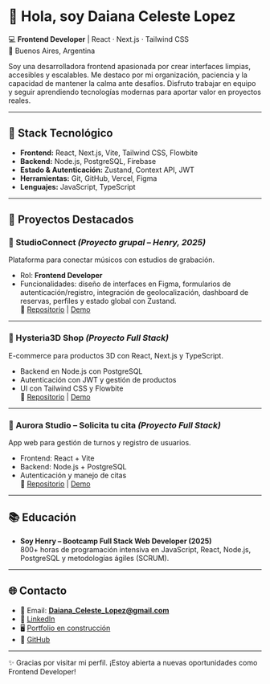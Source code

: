# 👋 Hola, soy Daiana Celeste Lopez  

💻 **Frontend Developer** | React · Next.js · Tailwind CSS  
📍 Buenos Aires, Argentina  

Soy una desarrolladora frontend apasionada por crear interfaces limpias, accesibles y escalables. Me destaco por mi organización, paciencia y la capacidad de mantener la calma ante desafíos. Disfruto trabajar en equipo y seguir aprendiendo tecnologías modernas para aportar valor en proyectos reales.  

---

## 🚀 Stack Tecnológico

- **Frontend:** React, Next.js, Vite, Tailwind CSS, Flowbite  
- **Backend:** Node.js, PostgreSQL, Firebase  
- **Estado & Autenticación:** Zustand, Context API, JWT  
- **Herramientas:** Git, GitHub, Vercel, Figma  
- **Lenguajes:** JavaScript, TypeScript  

---

## 🌟 Proyectos Destacados

### 🎵 StudioConnect *(Proyecto grupal – Henry, 2025)*  
Plataforma para conectar músicos con estudios de grabación.  
- Rol: **Frontend Developer**  
- Funcionalidades: diseño de interfaces en Figma, formularios de autenticación/registro, integración de geolocalización, dashboard de reservas, perfiles y estado global con Zustand.  
🔗 [Repositorio](https://github.com/Daiana-L/StudioConnect) | [Demo](#)

---

### 🛒 Hysteria3D Shop *(Proyecto Full Stack)*  
E-commerce para productos 3D con React, Next.js y TypeScript.  
- Backend en Node.js con PostgreSQL  
- Autenticación con JWT y gestión de productos  
- UI con Tailwind CSS y Flowbite  
🔗 [Repositorio](https://github.com/Daiana-L/Hysteria3D-Shop) | [Demo](#)

---

### 📅 Aurora Studio – Solicita tu cita *(Proyecto Full Stack)*  
App web para gestión de turnos y registro de usuarios.  
- Frontend: React + Vite  
- Backend: Node.js + PostgreSQL  
- Autenticación y manejo de citas  
🔗 [Repositorio](https://github.com/Daiana-L/Aurora-Studio) | [Demo](#)

---

## 📚 Educación

- **Soy Henry – Bootcamp Full Stack Web Developer (2025)**  
  800+ horas de programación intensiva en JavaScript, React, Node.js, PostgreSQL y metodologías ágiles (SCRUM).  

---

## 🌐 Contacto

- 📧 Email: **Daiana_Celeste_Lopez@gmail.com**  
- 💼 [LinkedIn](https://www.linkedin.com/in/daiana-celeste-lopez/)  
- 🖥️ [Portfolio en construcción](#)  
- 🐙 [GitHub](https://github.com/Daiana-L)  

---

✨ Gracias por visitar mi perfil. ¡Estoy abierta a nuevas oportunidades como Frontend Developer!
